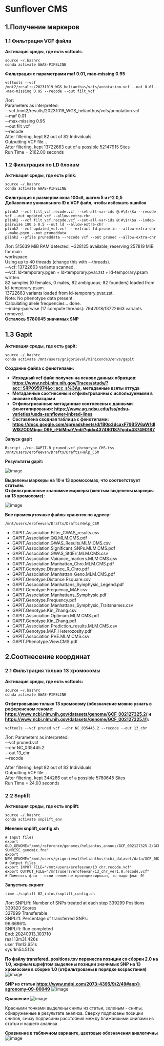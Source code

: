 # Sunflover CMS
## 1.Получение маркеров
### 1.1 Фильтрация VCF файла
**Активация среды, где есть vcftools**:
```
source ~/.bashrc
conda activate GWAS-PIPELINE
```
**Фильтрация c параметрами maf 0.01, max-missing 0.95** 
```
vcftools --vcf /mnt2/results/20231019_WGS_helianthus/vcfs/annotation.vcf --maf 0.01 --max-missing 0.95 --recode --out filt_vcf
```
Лог:  
Parameters as interpreted:  
        --vcf /mnt2/results/20231019_WGS_helianthus/vcfs/annotation.vcf  
        --maf 0.01  
        --max-missing 0.95  
        --out filt_vcf  
        --recode  
After filtering, kept 82 out of 82 Individuals  
Outputting VCF file...  
After filtering, kept 13722663 out of a possible 52147915 Sites  
Run Time = 2162.00 seconds  
### 1.2 Фильтрация по LD блокам
**Активация среды, где есть plink:**
```
source ~/.bashrc
conda activate GWAS-PIPELINE
```
**Фильтрация с размером окна 100кб, шагом 5 и r^2 0,5  
Добавление уникального ID в VCF файл, чтобы избежать ошибок**
```
plink2 --vcf filt_vcf.recode.vcf --set-all-var-ids @:#\$r\$a --recode vcf --out updated_vcf --allow-extra-chr
plink2 --vcf filt_vcf.recode.vcf --set-all-var-ids @:#\$r\$a --indep-pairwise 100 5 0.5 --out ld --allow-extra-chr
plink2 --vcf updated_vcf.vcf  --extract ld.prune.in --allow-extra-chr --make-pgen --out pruneddata
plink2 --pfile pruneddata --recode vcf --out pruned --allow-extra-chr
```
Лог:
515639 MiB RAM detected, ~328125 available; reserving 257819 MiB for main  
workspace.  
Using up to 40 threads (change this with --threads).  
--vcf: 13722663 variants scanned.  
--vcf: ld-temporary.pgen + ld-temporary.pvar.zst + ld-temporary.psam written.  
82 samples (0 females, 0 males, 82 ambiguous; 82 founders) loaded from  
ld-temporary.psam.  
13722663 variants loaded from ld-temporary.pvar.zst.  
Note: No phenotype data present.  
Calculating allele frequencies... done.  
--indep-pairwise (17 compute threads): 7942018/13722663 variants removed.  
**Осталось 5780645 значимых SNP**  

## 1.3 Gapit
**Активация среды, где есть gapit:**
```
source ~/.bashrc
conda activate /mnt/users/grigorieval/miniconda3/envs/gapit
```
**Создание файла с фенотипами:**
* **Исходный vcf  файл получен на основе данных образцов: https://www.ncbi.nlm.nih.gov/Traces/study/?acc=SRP095974&o=acc_s%3Aa, метаданные взяты оттуда**
* **Метаданные соотнесены и отфильтрованны с используемыми в анализе образцами**
* **Отфильтрованные метаданные соотнесены с данными фенотипирования: https://www.ag.ndsu.edu/fss/ndsu-varieties/usda-sunflower-inbred-lines**
* **Составлена сводная таблица с фенотипами: https://docs.google.com/spreadsheets/d/1B0p3dcaxF79B5V6aW1dlWlSZO0Mbgq-D9E_rFblMnaY/edit?gid=437490187#gid=437490187**

**Запуск gapit**
```
Rscript ./run_GAPIT.R pruned.vcf phenotype.CMS.tsv /mnt/users/erofeevan/Drafts/Drafts/Help_CSM
```
**Результаты gapit:**  

![image](https://github.com/user-attachments/assets/4cfb54de-8016-4e13-92d6-4359753dc511)

**Выделены маркеры на 10 и 13 хромосомах, что соответствует статьям.**  
**Отфильтрованные значимые маркеры (желтым выделены маркеры на 13 хромосоме):**    

![image](https://github.com/user-attachments/assets/e014bc80-c6b2-49c6-94e6-948e92d845fa)

**Все промежуточные файлы хранятся по адресу:**
```
/mnt/users/erofeevan/Drafts/Drafts/Help_CSM
```
* GAPIT.Association.Filter_GWAS_results.csv
* GAPIT.Association.QQ.MLM.CMS.pdf
* GAPIT.Association.GWAS_Results.MLM.CMS.csv
* GAPIT.Association.Significant_SNPs.MLM.CMS.pdf
* GAPIT.Association.GWAS_StdErr.MLM.CMS.csv
* GAPIT.Association.Vairance_markers.MLM.CMS.csv
* GAPIT.Association.Manhattan_Chro.MLM.CMS.pdf
* GAPIT.Genotype.Distance_R_Chro.pdf
* GAPIT.Association.Manhattan_Geno.MLM.CMS.pdf
* GAPIT.Genotype.Distance.Rsquare.csv
* GAPIT.Association.Manhattans_Symphysic_Legend.pdf
* GAPIT.Genotype.Frequency_MAF.csv
* GAPIT.Association.Manhattans_Symphysic.pdf
* GAPIT.Genotype.Frequency.pdf
* GAPIT.Association.Manhattans_Symphysic_Traitsnames.csv
* GAPIT.Genotype.Kin_Zhang.csv
* GAPIT.Association.Optimum.MLM.CMS.pdf
* GAPIT.Genotype.Kin_Zhang.pdf
* GAPIT.Association.Prediction_results.MLM.CMS.csv
* GAPIT.Genotype.MAF_Heterozosity.pdf
* GAPIT.Association.PVE.MLM.CMS.csv
* GAPIT.Phenotype.View.CMS.pdf

## 2.Соотнесение координат
### 2.1 Фильтрация только 13 хромосомы
**Активация среды, где есть vcftools:**
```
source ~/.bashrc
conda activate GWAS-PIPELINE
```
**Отфитровываю только 13 хромосому (обозначение можно узнать в референсном геноме: https://www.ncbi.nlm.nih.gov/datasets/genome/GCF_002127325.2/ и https://www.ncbi.nlm.nih.gov/datasets/genome/GCF_002127325.1/):**
```
vcftools --vcf pruned.vcf --chr NC_035445.2 --recode --out 13_chr
```
Лог:
Parameters as interpreted:  
        --vcf pruned.vcf  
        --chr NC_035445.2  
        --out 13_chr  
        --recode  

After filtering, kept 82 out of 82 Individuals  
Outputting VCF file...  
After filtering, kept 344266 out of a possible 5780645 Sites  
Run Time = 24.00 seconds  

### 2.2 Snplift
**Активация среды, где есть snplift:**
```
source ~/.bashrc
conda activate snplift_env
```
**Меняем snplift_config.sh**
```
# Input files
export OLD_GENOME="/mnt/reference/genomes/heliantus_annuus/GCF_002127325.2/GCF_002127325.2_HanXRQr2.0-SUNRISE_genomic.fna"
export NEW_GENOME="/mnt/users/grigorieval/helianthus/ncbi_dataset/data/GCF_002127325.1/GCF_002127325.1_HanXRQr1.0_genomic.fna"
# Output files
export INPUT_FILE="/mnt/users/erofeevan/13_chr.recode.vcf"
export OUTPUT_FILE="/mnt/users/erofeevan/13_chr_ver1.0.recode.vcf"
# Поменять флаг - если геном не проиндексирован, то надо флаг 0!
```
**Запустить скрипт**
```
time ./snplift 02_infos/snplift_config.sh
```
Лог:
SNPLift: Number of SNPs treated at each step 
339299  Positions 
339320  Scores  
327999  Transferable  
SNPLift: Percentage of transferred SNPs:   
96.6696%   
SNPLift: Run completed   
End: 20240913_103710   
real    13m31.426s   
user    11m13.651s  
sys     1m54.512s  

**По файлу transfered_positions.tsv перенесла позиции со сборки 2.0 на 1.0, жирным шрифтом выделены позиции значимых SNP на 13 хромосоме в сборке 1.0 (отфильтрованы в порядке возрастания)**  
![image](https://github.com/user-attachments/assets/7e9a9bfe-7c72-44dc-8eaa-e886d69306bf)

**SNP из статьи https://www.mdpi.com/2073-4395/9/2/49#app1-agronomy-09-00049**
![image](https://github.com/user-attachments/assets/4b070f39-17be-4565-9cc9-6281da9bb52b)

**Сравнение**
![image](https://github.com/user-attachments/assets/f7f80f22-8b5e-465d-a5c0-2ac876105e2d)

Красными точками выделены снипы из статьи, зеленым - снипы, обнаруженные в результате анализа. Сверху подписаны позиции снипов, снизу подписаны расстояния между ближайшими снипами из статьи и нашего анализа

**Сравнение в табличном варианте, цветовые обозначения аналогичны**
![image](https://github.com/user-attachments/assets/e0e3b4d7-8f26-49a1-a0ef-d2fc3ed1eb2c)
